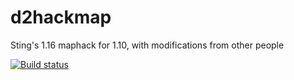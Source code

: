 # d2hackmap
Sting's 1.16 maphack for 1.10, with modifications from other people

[![Build status](https://ci.appveyor.com/api/projects/status/2counwormxjtb5yg/branch/master?svg=true)](https://ci.appveyor.com/project/nooperation/d2hackmap/branch/master)
